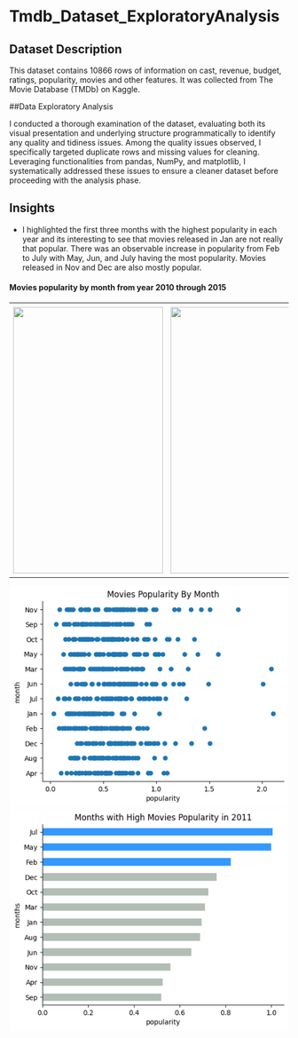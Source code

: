# Tmdb_Dataset_ExploratoryAnalysis


## Dataset Description
This dataset contains 10866 rows of information on cast, revenue, budget, ratings, popularity, movies and other features. It was collected from The Movie Database (TMDb) on Kaggle.

##Data Exploratory Analysis

I conducted a thorough examination of the dataset, evaluating both its visual presentation and underlying structure programmatically to identify any quality and tidiness issues. 
Among the quality issues observed, I specifically targeted duplicate rows and missing values for cleaning. 
Leveraging functionalities from pandas, NumPy, and matplotlib, I systematically addressed these issues to ensure a cleaner dataset before proceeding with the analysis phase.

## Insights

- I highlighted the first three months with the highest popularity in each year and its interesting to see that movies released in Jan are not really that popular. There was an observable increase in popularity from Feb to July
with May, Jun, and July having the most popularity. Movies released in Nov and Dec are also mostly popular.

#### Movies popularity by month from year 2010 through 2015

<table>
  <tr>
    <td></td>
     <td></td>
     <td></td>
      <td></td>
       <td></td>
       <td></td>
  </tr>
  <tr>
    <td><img src="Tmdb_Dataset_ExploratoryAnalysis/blob/ee4eb4531d8cbdaef193e929bc111a56677a1a47/asset/monthpop2010.png" width=270 height=480></td>
    <td><img src="Tmdb_Dataset_ExploratoryAnalysis/blob/ee4eb4531d8cbdaef193e929bc111a56677a1a47/asset/monthpop2011.png" width=270 height=480></td>
    <td><img src="Tmdb_Dataset_ExploratoryAnalysis/blob/ee4eb4531d8cbdaef193e929bc111a56677a1a47/asset/monthpop2012.png" width=270 height=480></td>
  </tr>
 </table>

![Alt text](https://github.com/Adebisea/Tmdb_Dataset_ExploratoryAnalysis/blob/ee4eb4531d8cbdaef193e929bc111a56677a1a47/asset/monthpop.png) ![Alt text](https://github.com/Adebisea/Tmdb_Dataset_ExploratoryAnalysis/blob/ee4eb4531d8cbdaef193e929bc111a56677a1a47/asset/monthpop2011.png)
